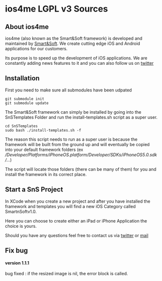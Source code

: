 ios4me LGPL v3 Sources
=========================

About ios4me
------------

ios4me (also known as the Smart&Soft framework) is developed and maintained by [Smart&Soft](www.smartnsoft.com). We create cutting edge iOS and Android applications for our customers.

Its purpose is to speed up the development of iOS applications. We are constantly adding news features to it and you can also follow us on [twitter](https://twitter.com/#!/i0s4me)

Installation
------------

First you need to make sure all submodules have been udpated

	git submodule init
	git submodule update 

The Smart&Soft framework can simply be installed by going into the SnSTemplates Folder and run the install-templates.sh script as a super user.

	cd SnSTemplates
	sudo bash ./install-templates.sh -f
	

The reason this script needs to run as a super user is because the framework will be built from the ground up and will eventually be copied into your default framework folders (ex */Developer/Platforms/iPhoneOS.platform/Developer/SDKs/iPhoneOS5.0.sdk/...*)

The script will locate those folders (there can be many of them) for you and install the framework in its correct place.

Start a SnS Project
-------------------

In XCode when you create a new project and after you have installed the framework and templates you will find a new iOS Category called SmartnSoftv1.0. 

Here you can choose to create either an iPad or iPhone Application the choice is yours. 

Should you have any questions feel free to contact us via [twitter](https://twitter.com/#!/i0s4me) or [mail](mailto:sebastien@smartnsoft.com)


Fix bug
-------------------

#### version 1.1.1

bug fixed : if the resized image is nil, the error block is called. 
